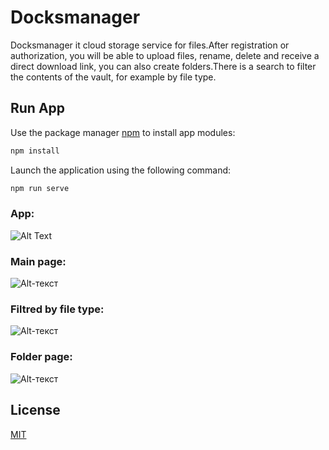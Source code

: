 # Docksmanager

Docksmanager it cloud storage service for files.After registration or authorization, you will be able to upload files, rename, delete and receive a direct download link, you can also create folders.There is a search to filter the contents of the vault, for example by file type.

## Run App

Use the package manager [npm](https://pip.pypa.io/en/stable/) to install app modules:

```bash
npm install
```
Launch the application using the following command:
```bash
npm run serve
```
### App:
![Alt Text](2022-09-19-15-37-49.gif)

### Main page:
![Alt-текст](https://i.ibb.co/xsRd7ZH/image.png)

### Filtred by file type:
![Alt-текст](https://i.ibb.co/pwTccpG/image.png)

### Folder page:
![Alt-текст](https://i.ibb.co/s34bc9Z/image.png)

## License
[MIT](https://choosealicense.com/licenses/mit/)
